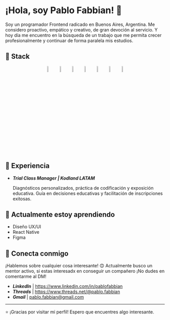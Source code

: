 # ¡Hola, soy Pablo Fabbian! 👋

Soy un programador Frontend radicado en Buenos Aires, Argentina. Me considero proactivo, empático y creativo, de gran devoción al servicio.
Y hoy día me encuentro en la búsqueda de un trabajo que me permita crecer profesionalmente y continuar de forma paralela mis estudios.

## 🚀 Stack

<p float="left" align="center">
  <img src="https://imgur.com/xiTRp8L.png" alt="HTML" width="7%">
  <img src="https://imgur.com/5b3elD4.png" alt="CSS" width="7%">
  <img src="https://imgur.com/QPURzHS.png" alt="JavaScript" width="7%">
  <img src="https://i.imgur.com/s8xEsBD.png" alt="React Js" width="7%">
  <img src="https://i.imgur.com/AvKTnxK.png" alt="Bootstrap" width="7%">
  <img src="https://i.imgur.com/nB8BcP9.png" alt="Tailwind" width="7%">
  <img src="https://i.imgur.com/ezaPYYQ.png" alt="Git" width="7%">
</p>

## 💼 Experiencia

- **_Trial Class Manager | Kodland LATAM_**
  
  Diagnósticos personalizados, práctica de codificación y exposición educativa.
  Guía en decisiones educativas y facilitación de inscripciones exitosas.

## 🌱 Actualmente estoy aprendiendo

  - Diseño UX/UI
  - React Native
  - Figma


## 🤝 Conecta conmigo

¡Hablemos sobre cualquier cosa interesante! 😊
Actualmente busco un mentor activo, si estas interesadx en conseguir un compañero ¡No dudes en comentarme al DM!

- **_LinkedIn_** | https://www.linkedin.com/in/pablofabbian
- **_Threads_** | https://www.threads.net/@pablo.fabbian
- **_Gmail_** | pablo.fabbian@gmail.com

---

⭐️ ¡Gracias por visitar mi perfil! Espero que encuentres algo interesante.
